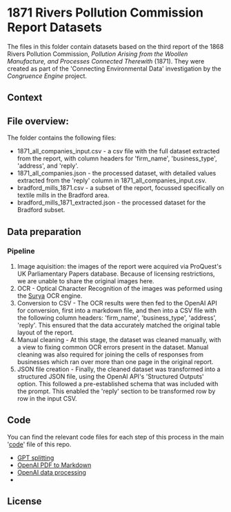# **1871 Rivers Pollution Commission Report Datasets**

The files in this folder contain datasets based on the third report of the 1868 Rivers Pollution Commission, *Pollution Arising from the Woollen Manufacture, and Processes Connected Therewith* (1871). They were created as part of the 'Connecting Environmental Data' investigation by the *Congruence Engine* project. 

## Context

## File overview:
The folder contains the following files:
* 1871_all_companies_input.csv - a csv file with the full dataset extracted from the report, with column headers for 'firm_name', 'business_type', 'address', and 'reply'.
* 1871_all_companies.json - the processed dataset, with detailed values extracted from the 'reply' column in 1871_all_companies_input.csv.
* bradford_mills_1871.csv - a subset of the report, focussed specifically on textile mills in the Bradford area.
* bradford_mills_1871_extracted.json - the processed dataset for the Bradford subset. 

## Data preparation

### Pipeline
1. Image aquisition: the images of the report were acquired via ProQuest's UK Parliamentary Papers database. Because of licensing restrictions, we are unable to share the original images here.
2. OCR - Optical Character Recognition of the images was peformed using the [Surya](https://github.com/VikParuchuri/surya) OCR engine.
3. Conversion to CSV - The OCR results were then fed to the OpenAI API for conversion, first into a markdown file, and then into a CSV file with the following column headers: 'firm_name', 'business_type', 'address', 'reply'. This ensured that the data accurately matched the original table layout of the report. 
4. Manual cleaning - At this stage, the dataset was cleaned manually, with a view to fixing common OCR errors present in the dataset. Manual cleaning was also required for joining the cells of responses from businesses which ran over more than one page in the original report.
5. JSON file creation - Finally, the cleaned dataset was transformed into a structured JSON file, using the OpenAI API's 'Structured Outputs' option. This followed a pre-established schema that was included with the prompt. This enabled the 'reply' section to be transformed row by row in the input CSV.

## Code
You can find the relevant code files for each step of this process in the main '[code](https://github.com/congruence-engine/connecting-environmental-data/tree/main/code)' file of this repo. 
* [GPT splitting](https://github.com/congruence-engine/connecting-environmental-data/blob/main/code/GPT_split_1871_report.ipynb)
* [OpenAI PDF to Markdown](https://github.com/congruence-engine/connecting-environmental-data/blob/main/code/GPT_API_PDF_to_Markdown.ipynb)
* [OpenAI data processing](https://github.com/congruence-engine/connecting-environmental-data/blob/main/code/OpenAI_API_data_processing.ipynb)
* 

## License
